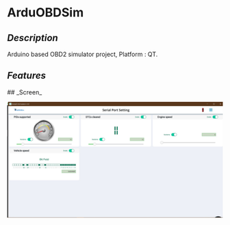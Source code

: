 # ArduOBDSim
## _Description_
Arduino based OBD2 simulator project,
Platform : QT.
## _Features_
<Comming soon>
## _Screen_

![alt text](https://github.com/8-DK/ArduECUSimulator/blob/FR-AddBitMapWidget/Docs/Screen1.jpg?raw=true)